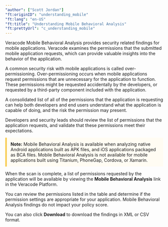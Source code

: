 ```yaml
---
"author": ["Scott Jordan"]
"ft:originID": "understanding_mobile"
"ft:lang": "en-US"
"ft:title": "Understanding Mobile Behavioral Analysis"
"ft:prettyUrl": "c_understanding_mobile"
---
```


Veracode Mobile Behavioral Analysis provides security related findings for mobile applications. Veracode examines the permissions that the submitted mobile application requests, which can provide valuable insights into the behavior of the application.

A common security risk with mobile applications is called over-permissioning. Over-permissioning occurs when mobile applications request permissions that are unnecessary for the application to function. These permissions might be requested accidentally by the developers, or requested by a third-party component included with the application.

A consolidated list of all of the permissions that the application is requesting can help both developers and end users understand what the application is capable of doing, and the risk the permission may present.

Developers and security leads should review the list of permissions that the application requests, and validate that these permissions meet their expectations.

<p style="background-color:#FFFCF3; padding: 12px; border-left: 5px solid #F7CD55;"><b>Note:</b> Mobile Behavioral Analysis is available when analyzing native Android applications built as APK files, and iOS applications packaged as BCA files. Mobile Behavioral Analysis is not available for mobile applications built using Titanium, PhoneGap, Cordova, or Xamarin.</p>

When the scan is complete, a list of permissions requested by the application will be available by viewing the <b>Mobile Behavioral Analysis</b> link in the Veracode Platform.

You can review the permissions listed in the table and determine if the permission settings are appropriate for your application. Mobile Behavioral Analysis findings do not impact your policy score.

You can also click **Download** to download the findings in XML or CSV format.
